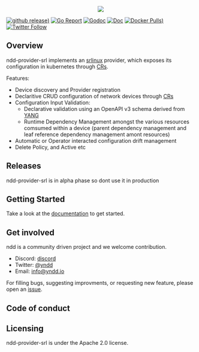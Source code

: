 <p align=center><a href="https://nddocs.yndd.io"><img src=https://gitlab.com/rdodin/pics/-/wikis/uploads/9f2e581a8d207a21ff024a312679a239/containerlab_export_white_ink_3?sanitize=true/></a></p>

[![github release](https://img.shields.io/github/release/yndd/ndd-provider-srl.svg?style=flat-square&color=00c9ff&labelColor=bec8d2))](https://github.com/yndd/ndd-provider-srl/releases/)
[![Go Report](https://img.shields.io/badge/go%20report-A%2B-blue?style=flat-square&color=00c9ff&labelColor=bec8d2)](https://goreportcard.com/report/github.com/yndd/ndd-provider-srl)
[![Godoc](https://img.shields.io/badge/godoc-reference-blue.svg?style=flat-square&color=00c9ff&labelColor=bec8d2)](https://godoc.org/github.com/yndd/ndd-provider-srl)
[![Doc](https://img.shields.io/badge/Docs-ndddocs.yndd.io-blue?style=flat-square&color=00c9ff&labelColor=bec8d2)](https://ndddocs.yndd.io)
[![Docker Pulls](https://img.shields.io/docker/pulls/yndd/ndd-provider-srl-controller.svg?style=flat-square&color=00c9ff&labelColor=bec8d2))](https://img.shields.io/docker/pulls/yndd/ndd-provider-srl-controller.svg) 
[![Twitter Follow](https://img.shields.io/twitter/follow/yndd.svg?style=social&label=Follow)](https://twitter.com/intent/follow?screen_name=yndd&user_id=1434394355385651201)


## Overview
 
ndd-provider-srl implements an [srlinux] provider, which exposes its configuration in kubernetes through [CRs]. 

Features:

* Device discovery and Provider registration
* Declaritive CRUD configuration of network devices through [CRs]
* Configuration Input Validation:
    - Declarative validation using an OpenAPI v3 schema derived from [YANG]
    - Runtime Dependency Management amongst the various resources comsumed within a device (parent dependency management and leaf reference dependency management amont resources)
* Automatic or Operator interacted configuration drift management
* Delete Policy, and Active etc  

## Releases

ndd-provider-srl is in alpha phase so dont use it in production

## Getting Started

Take a look at the [documentation] to get started.

## Get involved

ndd is a community driven project and we welcome contribution.

- Discord: [discord]
- Twitter: [@yndd]
- Email: [info@yndd.io]

For filling bugs, suggesting improvments, or requesting new feature, please open an [issue].

## Code of conduct

## Licensing

ndd-provider-srl is under the Apache 2.0 license.

[documentation]: https://ndddocs.yndd.io
[issue]: https://github.com/yndd/ndd-core/issues
[roadmap]: https//github.com/yndd/tbd
[discord]: https://discord.gg/prHcBMSq
[@yndd]: https://twitter.com/yndd
[info@yndd.io]: mailto:info@yndd.io

[Kubernetes]: https://kubernetes.io
[YANG]: https://en.wikipedia.org/wiki/YANG
[CRs]: https://kubernetes.io/docs/concepts/extend-kubernetes/api-extension/custom-resources/
[kubebuilder]: https://kubebuilder.io
[operator-pattern]: https://kubernetes.io/docs/concepts/extend-kubernetes/operator/
[srlinux]: https://www.nokia.com/networks/products/service-router-linux-NOS/